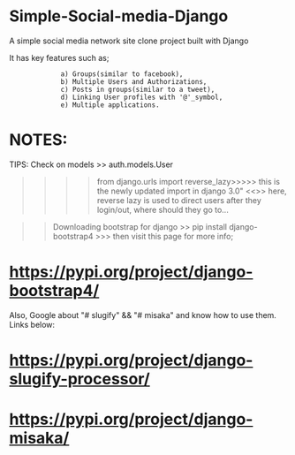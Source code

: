 # Simple-Social-media-Django
A simple social media network site clone project built with Django

It has key features such as;

                 a) Groups(similar to facebook), 
                 b) Multiple Users and Authorizations, 
                 c) Posts in groups(similar to a tweet), 
                 d) Linking User profiles with '@'_symbol, 
                 e) Multiple applications.

# NOTES:
TIPS:
   Check on models >> auth.models.User
   >>>> from django.urls import reverse_lazy>>>>> this is the newly updated import in django 3.0"
   <<>> here, reverse lazy is used to direct users after they login/out, where should they go to...
   
  >> Downloading bootstrap for django >> pip install django-bootstrap4
     >>> then visit this page for more info; 
#                              https://pypi.org/project/django-bootstrap4/  
  
  Also, Google about "# slugify" && "# misaka" and know how to use them. Links below:
#                                                                https://pypi.org/project/django-slugify-processor/
#                                                                https://pypi.org/project/django-misaka/
